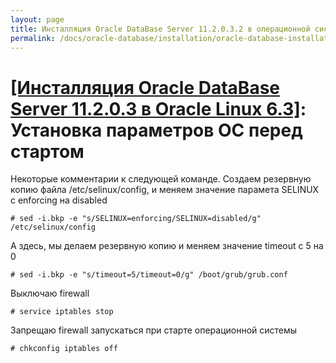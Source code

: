 ```yaml
---
layout: page
title: Инсталляция Oracle DataBase Server 11.2.0.3.2 в операционной системе Oracle Linux 6.3 x86_64
permalink: /docs/oracle-database/installation/oracle-database-installation/single-instance/simple/linux/6.3/oracle/11.2/setup-os-parameters-before-we-start/
---
```


# <a href="/docs/oracle-database/installation/oracle-database-installation/single-instance/simple/linux/6.3/oracle/11.2/">[Инсталляция Oracle DataBase Server 11.2.0.3 в Oracle Linux 6.3]</a>: Установка параметров ОС перед стартом



Некоторые комментарии к следующей команде. Создаем резервную копию файла /etc/selinux/config, и меняем значение парамета SELINUX с enforcing на disabled


	# sed -i.bkp -e "s/SELINUX=enforcing/SELINUX=disabled/g" /etc/selinux/config


А здесь, мы делаем резервную копию и меняем значение timeout с 5 на 0


	# sed -i.bkp -e "s/timeout=5/timeout=0/g" /boot/grub/grub.conf

Выключаю firewall

	# service iptables stop

Запрещаю firewall запускаться при старте операционной системы

	# chkconfig iptables off
